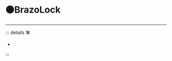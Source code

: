 # 🟠<motor>BrazoLock</motor>

---

<!-- =================================================== -->
<!-- =================================================== -->
<!-- =================================================== -->
<!-- =================================================== -->
<!-- =================================================== -->
::: details 🛠

-

:::
